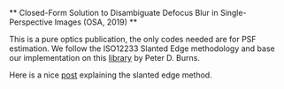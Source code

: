 ** Closed-Form Solution to Disambiguate Defocus Blur in Single-Perspective Images (OSA, 2019) **

This is a pure optics publication, the only codes needed are for PSF estimation. We follow the ISO12233 Slanted Edge methodology and base our implementation on this [library](http://losburns.com/imaging/software/SFRedge/sfrmat3_post/index.html) by Peter D. Burns.

Here is a nice [post](https://www.strollswithmydog.com/the-slanted-edge-method/) explaining the slanted edge method.
